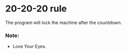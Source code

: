 # 20-20-20 rule

The program will lock the machine after the countdown.


### Note:
- Love Your Eyes.
